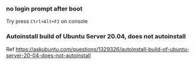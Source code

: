### no login prompt after boot 
Try press `Ctrl+Alt+F2` on console

### Autoinstall build of Ubuntu Server 20.04, does not autoinstall
Ref https://askubuntu.com/questions/1329326/autoinstall-build-of-ubuntu-server-20-04-does-not-autoinstall
